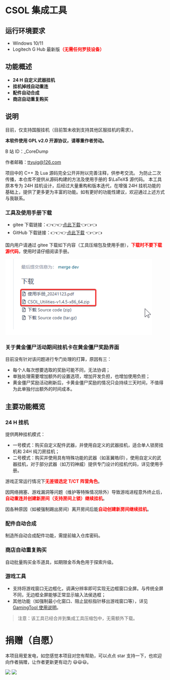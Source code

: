 # CSOL 集成工具

## 运行环境要求

- Windows 10/11
- Logitech G Hub 最新版<b style="color:red">（无需任何罗技设备）</b>

## 功能概述

- **24 H 自定义武器挂机**
- **挂机掉线自动重连**
- **配件自动合成**
- **商店自动重复购买**

## 说明

目前，仅支持国服挂机（目前暂未收到支持其他区服挂机的需求）。

**本软件使用 GPL v2.0 开源协议，请尊重作者劳动。**

B 站 ID：_CoreDump

作者邮箱：ttyuig@126.com

项目中的 C++ 及 Lua 源码完全公开并附以完善注释，供参考交流。
为防止二次传播，本仓库不提供从源码构建的方法及使用手册的 $\LaTeX$ 源代码。
本工具原本专为 24H 挂机设计，后经过大量重构和版本迭代，在增强 24H 挂机功能的基础上，提供了更多更为丰富的功能。如有更好的功能性建议，欢迎通过上述方式与我联系。

### 工具及使用手册下载

- gitee 下载链接：👉👉👉<a href="https://gitee.com/silver1867/csol-24-h/releases">点此下载</a>👈👈👈
- GitHub 下载链接：👉👉👉<a href="https://github.com/UserNameUnavailableIsUnavailable/CSOL-Utilities/releases">点此下载</a> 👈👈👈

国内用户请通过 gitee 下载如下内容（工具压缩包及使用手册），<b style="color:red">下载时不要下载源代码</b>，使用时请仔细阅读手册。

<img src="contents_to_download.png" />

### 关于黄金僵尸活动期间挂机卡在黄金僵尸奖励界面

目前没有针对该问题进行专门处理的打算，原因有三：

- 每个人每次想要选取的奖励可能不同，无法协调；
- 单独处理需要增加额外的设置选项，增加开发负担，也增加使用负担；
- 黄金僵尸奖励活动刷新后，卡黄金僵尸奖励的情况只会持续三天时间，不值得为此单独付出额外的时间成本。

## 主要功能概览

### 24 H 挂机

提供两种挂机模式：

- 一号模式：购买自定义配件武器，并使用自定义的武器挂机，适合单人锁房挂机和 24H 纯刀房挂机；
- 二号模式：购买并使用具有特殊功能的武器（如圣翼皓印），使用自定义的武器挂机，对于部分武器（如万钧神威）提供专门设计的挂机代码，详见使用手册。

游戏正常运行情况下<b style="color:red">无差错选定 T/CT 阵营角色</b>。

因网络拥塞、游戏漏洞等问题（维护等特殊情况除外）导致游戏进程意外终止后，<b style="color:red">自动重连并创建新房间（支持房间上锁）继续挂机</b>。

因各种原因（如被强制踢出房间）离开房间后能<b style="color:red">自动创建新房间继续挂机</b>。

### 配件自动合成

制造所自动合成配件功能，需提前输入仓库密码。

### 商店自动重复购买

自动批量购买金币道具，如期限金币角色用于探索升级。

### 游戏工具

- 支持将游戏窗口无边框化，调满分辨率即可实现无边框窗口全屏。与传统全屏不同，无边框全屏能够正常显示输入法侯选框；
- 其他功能（如强制最小化窗口、阻止鼠标指针移出游戏窗口等），详见 <a href="https://gitee.com/silver1867/gaming-tool">GamingTool 使用说明</a>。

> 注意：该工具已经合并到集成工具压缩包中，无需额外下载。

# 捐赠（自愿）

本项目用爱发电，如您感觉本项目对您有帮助，可以点点 star 支持一下，也欢迎向作者捐赠，让作者更新更有动力 😃😃😃。

<img src="https://macrohard.fun/assets/donate/donate_alipay.jpg" width=300/>
<img src="https://macrohard.fun/assets/donate/donate_wepay.jpg" width=300/>
